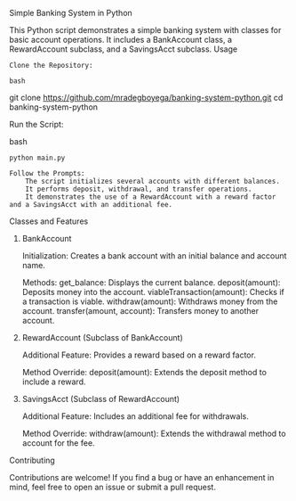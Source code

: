 Simple Banking System in Python

This Python script demonstrates a simple banking system with classes for basic account operations. It includes a BankAccount class, a RewardAccount subclass, and a SavingsAcct subclass.
Usage

    Clone the Repository:

    bash

git clone https://github.com/mradegboyega/banking-system-python.git
cd banking-system-python

Run the Script:

bash

    python main.py

    Follow the Prompts:
        The script initializes several accounts with different balances.
        It performs deposit, withdrawal, and transfer operations.
        It demonstrates the use of a RewardAccount with a reward factor and a SavingsAcct with an additional fee.

Classes and Features
1. BankAccount

    Initialization:
        Creates a bank account with an initial balance and account name.

    Methods:
        get_balance: Displays the current balance.
        deposit(amount): Deposits money into the account.
        viableTransaction(amount): Checks if a transaction is viable.
        withdraw(amount): Withdraws money from the account.
        transfer(amount, account): Transfers money to another account.

2. RewardAccount (Subclass of BankAccount)

    Additional Feature:
        Provides a reward based on a reward factor.

    Method Override:
        deposit(amount): Extends the deposit method to include a reward.

3. SavingsAcct (Subclass of RewardAccount)

    Additional Feature:
        Includes an additional fee for withdrawals.

    Method Override:
        withdraw(amount): Extends the withdrawal method to account for the fee.

Contributing

Contributions are welcome! If you find a bug or have an enhancement in mind, feel free to open an issue or submit a pull request.
